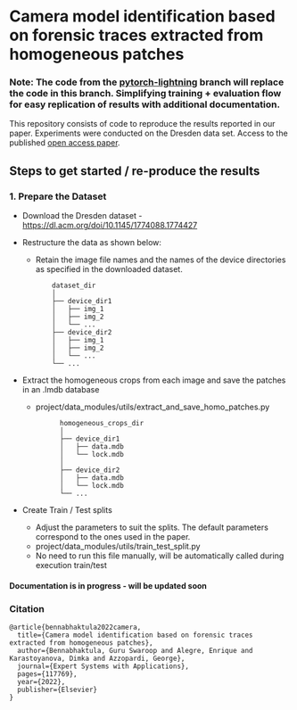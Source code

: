 # Camera model identification based on forensic traces extracted from homogeneous patches

### Note: The code from the [pytorch-lightning](https://github.com/bgswaroop/scd-images/tree/pytorch-lightning) branch will replace the code in this branch. Simplifying training + evaluation flow for easy replication of results with additional documentation. 

This repository consists of code to reproduce the results reported in our paper. Experiments were conducted on
the Dresden data set. Access to the published [open access paper](https://doi.org/10.1016/j.eswa.2022.117769).

## Steps to get started / re-produce the results
### 1. Prepare the Dataset
- Download the Dresden dataset - https://dl.acm.org/doi/10.1145/1774088.1774427
- Restructure the data as shown below:

  - Retain the image file names and the names of the device directories as specified in the downloaded dataset.

            dataset_dir
            │
            ├── device_dir1
            │   ├── img_1
            │   ├── img_2
            │   └── ...
            ├── device_dir2
            │   ├── img_1
            │   ├── img_2
            │   └── ...
            └── ...

- Extract the homogeneous crops from each image and save the patches in an .lmdb database
  - project/data_modules/utils/extract_and_save_homo_patches.py

              homogeneous_crops_dir
              │
              ├── device_dir1
              │   ├── data.mdb
              │   └── lock.mdb
              │
              ├── device_dir2
              │   ├── data.mdb
              │   └── lock.mdb
              └── ...

- Create Train / Test splits 
  - Adjust the parameters to suit the splits. The default parameters correspond to the ones used in the paper.
  - project/data_modules/utils/train_test_split.py
  - No need to run this file manually, will be automatically called during execution train/test


#### Documentation is in progress - will be updated soon


  
### Citation

```
@article{bennabhaktula2022camera,
  title={Camera model identification based on forensic traces extracted from homogeneous patches},
  author={Bennabhaktula, Guru Swaroop and Alegre, Enrique and Karastoyanova, Dimka and Azzopardi, George},
  journal={Expert Systems with Applications},
  pages={117769},
  year={2022},
  publisher={Elsevier}
}
```   
